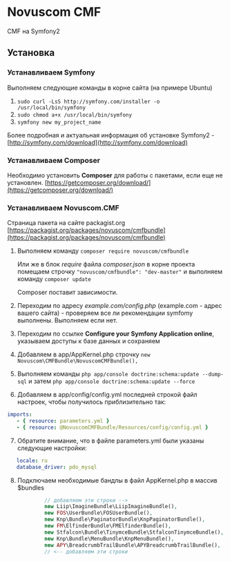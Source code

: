 # Novuscom CMF #

CMF на Symfony2

## Установка ##

### Устанавливаем Symfony ###

Выполняем следующие команды в корне сайта (на примере Ubuntu)

1. `sudo curl -LsS http://symfony.com/installer -o /usr/local/bin/symfony`
2. `sudo chmod a+x /usr/local/bin/symfony`
3. `symfony new my_project_name`

Более подробная и актуальная информация об установке Symfony2 - [http://symfony.com/download](http://symfony.com/download)

### Устанавливаем Composer ###

Необходимо установить **Composer** для работы с пакетами, если еще не установлен. 
[https://getcomposer.org/download/](https://getcomposer.org/download/)

### Устанавливаем Novuscom.CMF ###

Страница пакета на сайте packagist.org [https://packagist.org/packages/novuscom/cmfbundle](https://packagist.org/packages/novuscom/cmfbundle)

1. Выполняем команду `composer require novuscom/cmfbundle`
 
    Или же в блок *require* файла *composer.json* в корне проекта помещаем строчку `"novuscom/cmfbundle": "dev-master"`
    и выполняем команду `composer update`
 
    Composer поставит зависимости. 

2. Переходим по адресу *example.com/config.php* (example.com - адрес вашего сайта) - проверяем все ли рекомендации symfomy выполнены.
    Выполняем если нет.

3. Переходим по ссылке **Configure your Symfony Application online**, указываем доступы к базе данных и сохраняем

4. Добавляем в app/AppKernel.php строчку `new Novuscom\CMFBundle\NovuscomCMFBundle(),`

5. Выполняем команды `php app/console doctrine:schema:update --dump-sql` и затем `php app/console doctrine:schema:update --force`

6. Добавляем в app/config/config.yml последней строкой файл настроек, чтобы получилось приблизительно так: 

 ```yaml
 imports:
    - { resource: parameters.yml }
    - { resource: @NovuscomCMFBundle/Resources/config/config.yml }
 ```

7. Обратите внимание, что в файле parameters.yml были указаны следующие настройки:

 ```yaml
    locale: ru
    database_driver: pdo_mysql
 ```

8. Подключаем необходимые бандлы в файл AppKernel.php в массив $bundles

```php
            // добавляем эти строки -->
            new Liip\ImagineBundle\LiipImagineBundle(),
            new FOS\UserBundle\FOSUserBundle(),
            new Knp\Bundle\PaginatorBundle\KnpPaginatorBundle(),
            new FM\ElfinderBundle\FMElfinderBundle(),
            new Stfalcon\Bundle\TinymceBundle\StfalconTinymceBundle(),
            new Knp\Bundle\MenuBundle\KnpMenuBundle(),
            new APY\BreadcrumbTrailBundle\APYBreadcrumbTrailBundle(),
            // <-- добавляем эти строки
```
